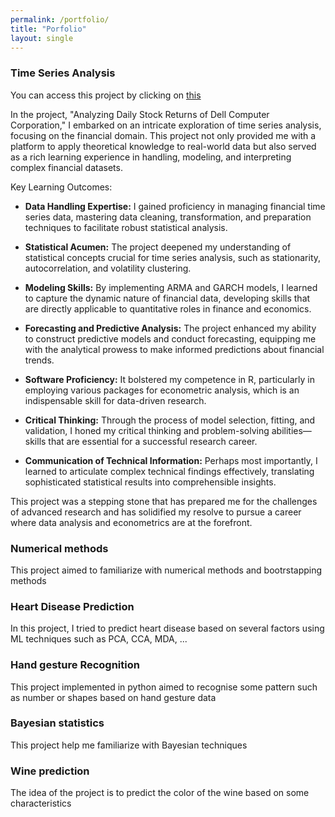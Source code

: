 ```yaml
---
permalink: /portfolio/
title: "Porfolio"
layout: single
---
```


### Time Series Analysis

You can access this project by clicking on [this](https://github.com/victordujardin/Times-Series-Analysis)

In the project, "Analyzing Daily Stock Returns of Dell Computer Corporation," I embarked on an intricate exploration of time series analysis, focusing on the financial domain. This project not only provided me with a platform to apply theoretical knowledge to real-world data but also served as a rich learning experience in handling, modeling, and interpreting complex financial datasets.

Key Learning Outcomes:

- **Data Handling Expertise:** I gained proficiency in managing financial time series data, mastering data cleaning, transformation, and preparation techniques to facilitate robust statistical analysis.

- **Statistical Acumen:** The project deepened my understanding of statistical concepts crucial for time series analysis, such as stationarity, autocorrelation, and volatility clustering.

- **Modeling Skills:** By implementing ARMA and GARCH models, I learned to capture the dynamic nature of financial data, developing skills that are directly applicable to quantitative roles in finance and economics.

- **Forecasting and Predictive Analysis:** The project enhanced my ability to construct predictive models and conduct forecasting, equipping me with the analytical prowess to make informed predictions about financial trends.

- **Software Proficiency:** It bolstered my competence in R, particularly in employing various packages for econometric analysis, which is an indispensable skill for data-driven research.

- **Critical Thinking:** Through the process of model selection, fitting, and validation, I honed my critical thinking and problem-solving abilities—skills that are essential for a successful research career.

- **Communication of Technical Information:** Perhaps most importantly, I learned to articulate complex technical findings effectively, translating sophisticated statistical results into comprehensible insights.

This project was a stepping stone that has prepared me for the challenges of advanced research and has solidified my resolve to pursue a career where data analysis and econometrics are at the forefront.

### Numerical methods

This project aimed to familiarize with numerical methods and bootrstapping methods


### Heart Disease Prediction

In this project, I tried to predict heart disease based on several factors using ML techniques such as PCA, CCA, MDA, ...



### Hand gesture Recognition
This project implemented in python aimed to recognise some pattern such as number or shapes based on hand gesture data

### Bayesian statistics
This project help me familiarize with Bayesian techniques

### Wine prediction

The idea of the project is to predict the color of the wine based on some characteristics
